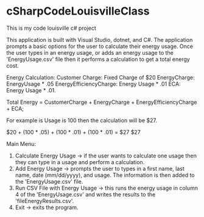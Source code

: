 # cSharpCodeLouisvilleClass
This is my code louisville c# project

This application is built with Visual Studio, dotnet, and C#. The application prompts a basic options for the user to calculate their energy usage.  Once the user types in an energy usage, or adds an energy usage to the 'EnergyUsage.csv' file then it performs a calculation to get a total energy cost.

Energy Calculation:
Customer Charge: Fixed Charge of $20
EnergyCharge: EnergyUsage * .05
EnergyEfficiencyCharge: Energy Usage * .01
ECA: Energy Usage * .01.

Total Energy = CustomerCharge + EnergyCharge + EnergyEfficiencyCharge + ECA;

For example is Usage is 100 then the calculation will be $27.  

$20 + (100 * .05) + (100 * .01) + (100 * .01) = $27
$27

Main Menu:

1. Calculate Energy Usage -> if the user wants to calculate one usage then they can type in a usage and perform a calculation.
2. Add Energy Usage -> prompts the user to types in a first name, last name, date (mm/dd/yyyy), and usage.  The information is then added to the 'EnergyUsage.csv' file.
3. Run CSV File with Energy Usage -> this runs the energy usage in column 4 of the 'EnergyUsage.csv' and writes the results to the 'fileEnergyResults.csv'.
4. Exit  -> exits the program.
